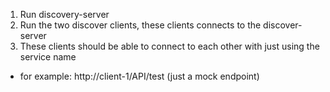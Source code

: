 

1. Run discovery-server
2. Run the two discover clients, these clients connects to the discover-server
3. These clients should be able to connect to each other with just using the service name
- for example: http://client-1/API/test (just a mock endpoint)
